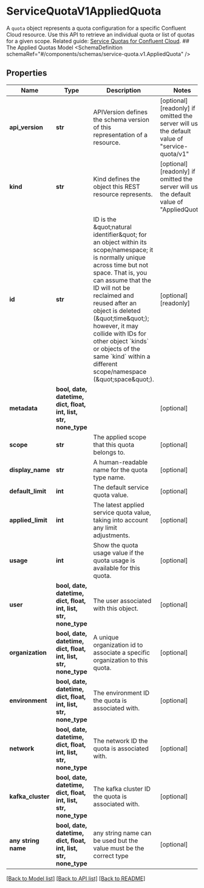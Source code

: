 # ServiceQuotaV1AppliedQuota

A `quota` object represents a quota configuration for a specific Confluent Cloud resource. Use this API to retrieve an individual quota or list of quotas for a given scope.   Related guide: [Service Quotas for Confluent Cloud](https://docs.confluent.io/cloud/current/quotas/index.html).  ## The Applied Quotas Model <SchemaDefinition schemaRef=\"#/components/schemas/service-quota.v1.AppliedQuota\" />

## Properties
Name | Type | Description | Notes
------------ | ------------- | ------------- | -------------
**api_version** | **str** | APIVersion defines the schema version of this representation of a resource. | [optional] [readonly]  if omitted the server will use the default value of "service-quota/v1"
**kind** | **str** | Kind defines the object this REST resource represents. | [optional] [readonly]  if omitted the server will use the default value of "AppliedQuota"
**id** | **str** | ID is the \&quot;natural identifier\&quot; for an object within its scope/namespace; it is normally unique across time but not space. That is, you can assume that the ID will not be reclaimed and reused after an object is deleted (\&quot;time\&quot;); however, it may collide with IDs for other object &#x60;kinds&#x60; or objects of the same &#x60;kind&#x60; within a different scope/namespace (\&quot;space\&quot;). | [optional] [readonly] 
**metadata** | **bool, date, datetime, dict, float, int, list, str, none_type** |  | [optional] 
**scope** | **str** | The applied scope that this quota belongs to. | [optional] 
**display_name** | **str** | A human-readable name for the quota type name. | [optional] 
**default_limit** | **int** | The default service quota value.  | [optional] 
**applied_limit** | **int** | The latest applied service quota value, taking into account any limit adjustments.  | [optional] 
**usage** | **int** | Show the quota usage value if the quota usage is available for this quota.  | [optional] 
**user** | **bool, date, datetime, dict, float, int, list, str, none_type** | The user associated with this object. | [optional] 
**organization** | **bool, date, datetime, dict, float, int, list, str, none_type** | A unique organization id to associate a specific organization to this quota. | [optional] 
**environment** | **bool, date, datetime, dict, float, int, list, str, none_type** | The environment ID the quota is associated with.  | [optional] 
**network** | **bool, date, datetime, dict, float, int, list, str, none_type** | The network ID the quota is associated with.  | [optional] 
**kafka_cluster** | **bool, date, datetime, dict, float, int, list, str, none_type** | The kafka cluster ID the quota is associated with.  | [optional] 
**any string name** | **bool, date, datetime, dict, float, int, list, str, none_type** | any string name can be used but the value must be the correct type | [optional]

[[Back to Model list]](../README.md#documentation-for-models) [[Back to API list]](../README.md#documentation-for-api-endpoints) [[Back to README]](../README.md)


